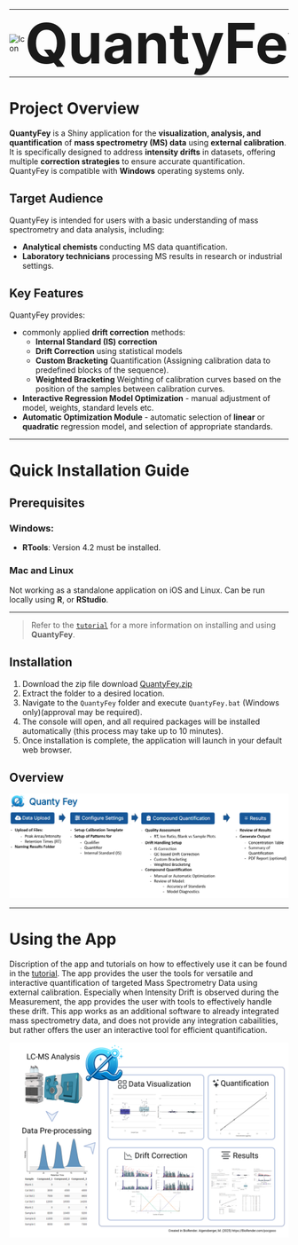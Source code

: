 <table style="border-collapse: collapse; border: none; margin: 0; padding: 0;">
  <tr>
    <td style="border: none; padding: 0; vertical-align: middle;">
      <img src="Dependencies/icon.ico" alt="Icon" width="100">
    </td>
    <td style="border: none; padding: 0; vertical-align: middle;">
      <h1 style="font-size: 100px; margin: 0;">QuantyFey</h1>
    </td>
  </tr>
</table>

# **Project Overview**

**QuantyFey** is a Shiny application for the **visualization, analysis, and quantification** of **mass spectrometry (MS) data** using **external calibration**.  
It is specifically designed to address **intensity drifts** in datasets, offering multiple **correction strategies** to ensure accurate quantification.  
QuantyFey is compatible with **Windows** operating systems only.

## **Target Audience**

QuantyFey is intended for users with a basic understanding of mass spectrometry and data analysis, including:  
- **Analytical chemists** conducting MS data quantification.  
- **Laboratory technicians** processing MS results in research or industrial settings.

## **Key Features**

QuantyFey provides:
- commonly applied **drift correction** methods:
    - **Internal Standard (IS) correction**
    - **Drift Correction** using statistical models
    - **Custom Bracketing** Quantification (Assigning calibration data to predefined blocks of the sequence).
    - **Weighted Bracketing** Weighting of calibration curves based on the position of the samples between calibration curves.
- **Interactive Regression Model Optimization** - manual adjustment of model, weights, standard levels etc.
- **Automatic Optimization Module** - automatic selection of **linear** or **quadratic** regression model, and selection of appropriate standards.

---
# **Quick Installation Guide**

## **Prerequisites**
### **Windows**:
- **RTools**: Version 4.2 must be installed.


### **Mac and Linux**

Not working as a standalone application on iOS and Linux. Can be run locally using **R**, or **RStudio**.

---

> Refer to the [`tutorial`](tutorial/tutorial.md) for a more information on installing and using **QuantyFey**.


## **Installation**

1. Download the zip file download [QuantyFey.zip](https://github.com/CDLMarkus/QuantyFey/releases/)
2. Extract the folder to a desired location.
3. Navigate to the `QuantyFey` folder and execute `QuantyFey.bat` (Windows only)(approval may be required).
4. The console will open, and all required packages will be installed automatically (this process may take up to 10 minutes).
5. Once installation is complete, the application will launch in your default web browser.

## **Overview**

![Overview of the QuantyFey Application](tutorial/images/workflow.png)

---

# **Using the App**

Discription of the app and tutorials on how to effectively use it can be found in the [tutorial](tutorial/tutorial.md).
The app provides the user the tools for versatile and interactive quantification of targeted Mass Spectrometry Data using external calibration. Especially when Intensity Drift is observed during the Measurement, the app provides the user with tools to effectively handle these drift. This app works as an additional software to already integrated mass spectrometry data, and does not provide any integration cabailities, but rather offers the user an interactive tool for efficient quantification.

![Graphical Abstract of the App](tutorial/images/graphical_abstract.png)


